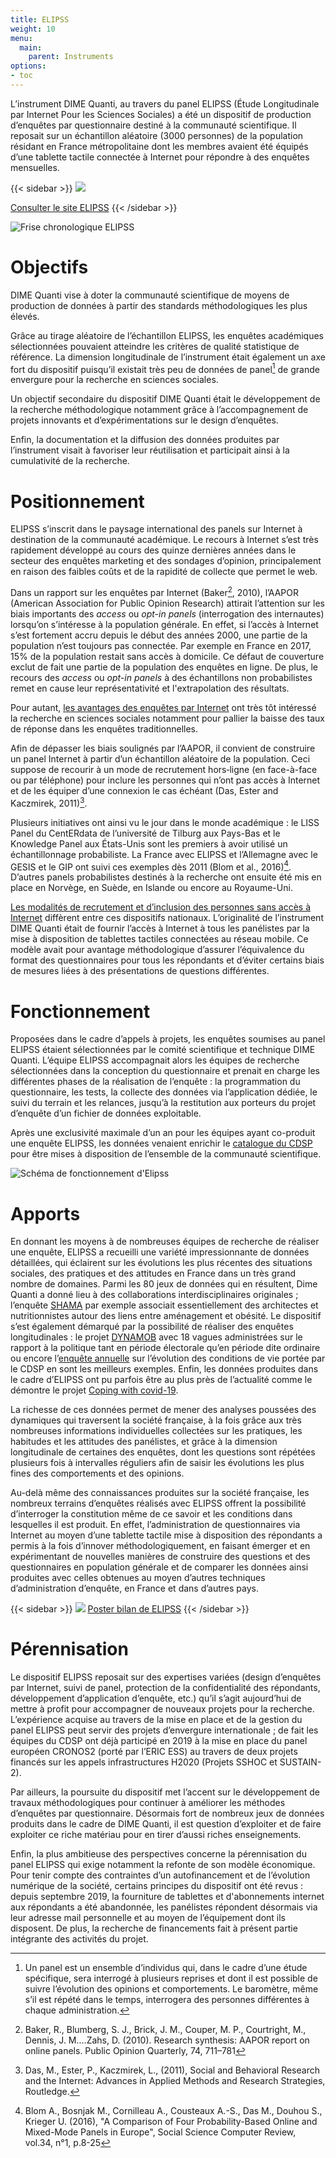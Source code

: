 ```yaml
---
title: ELIPSS
weight: 10
menu:
  main:
    parent: Instruments
options:
- toc
---
```


L’instrument DIME Quanti, au travers du panel ELIPSS (Étude Longitudinale par Internet Pour les Sciences Sociales) a été un dispositif de production d’enquêtes par questionnaire destiné à la communauté scientifique. Il reposait sur un échantillon aléatoire (3000 personnes) de la population résidant en France métropolitaine dont les membres avaient été équipés d’une tablette tactile connectée à Internet pour répondre à des enquêtes mensuelles.

{{< sidebar >}}
![](/img/instruments/logos_instruments-ELIPSS.svg)

[Consulter le site ELIPSS](http://quanti.dime-shs.sciences-po.fr/fr/)
{{< /sidebar >}}

<img src="/img/instruments/frisechrono-ELIPSS.png" alt="Frise chronologique ELIPSS" class="full-bleed">

# Objectifs
DIME Quanti vise à doter la communauté scientifique de moyens de production de données à partir des standards méthodologiques les plus élevés.

Grâce au tirage aléatoire de l’échantillon ELIPSS, les enquêtes académiques sélectionnées pouvaient atteindre les critères de qualité statistique de référence. La dimension longitudinale de l’instrument était également un axe fort du dispositif puisqu’il existait très peu de données de panel[^0] de grande envergure pour la recherche en sciences sociales.

Un objectif secondaire du dispositif DIME Quanti était le développement de la recherche méthodologique notamment grâce à l’accompagnement de projets innovants et d’expérimentations sur le design d’enquêtes.

Enfin, la documentation et la diffusion des données produites par l’instrument visait à favoriser leur réutilisation et participait ainsi à la cumulativité de la recherche.

# Positionnement
ELIPSS s’inscrit dans le paysage international des panels sur Internet à destination de la communauté académique.
Le recours à Internet s’est très rapidement développé au cours des quinze dernières années dans le secteur des enquêtes marketing et des sondages d’opinion, principalement en raison des faibles coûts et de la rapidité de collecte que permet le web.

Dans un rapport sur les enquêtes par Internet (Baker[^1], 2010), l’AAPOR (American Association for Public Opinion Research) attirait l’attention sur les biais importants des _access_ ou _opt-in panels_ (interrogation des internautes) lorsqu’on s’intéresse à la population générale. En effet, si l’accès à Internet s’est fortement accru depuis le début des années 2000, une partie de la population n’est toujours pas connectée. Par exemple en France en 2017, 15% de la population restait sans accès à domicile. Ce défaut de couverture exclut de fait une partie de la population des enquêtes en ligne. De plus, le recours des _access_ ou _opt-in panels_ à des échantillons non probabilistes remet en cause leur représentativité et l'extrapolation des résultats.

Pour autant, [les avantages des enquêtes par Internet](http://quanti.dime-shs.sciences-po.fr/fr/les-origines/) ont très tôt intéressé la recherche en sciences sociales notamment pour pallier la baisse des taux de réponse dans les enquêtes traditionnelles.

Afin de dépasser les biais soulignés par l’AAPOR, il convient de construire un panel Internet à partir d’un échantillon aléatoire de la population. Ceci suppose de recourir à un mode de recrutement hors‐ligne (en face-à-face ou par téléphone) pour inclure les personnes qui n’ont pas accès à Internet et de les équiper d’une connexion le cas échéant (Das, Ester and Kaczmirek, 2011)[^2].

Plusieurs initiatives ont ainsi vu le jour dans le monde académique : le LISS Panel du CentERdata de l’université de Tilburg aux Pays-Bas et le Knowledge Panel aux États-Unis sont les premiers à avoir utilisé un échantillonnage probabiliste. La France avec ELIPSS et l’Allemagne avec le GESIS et le GIP ont suivi ces exemples dès 2011 (Blom et al., 2016)[^4]. D’autres panels probabilistes destinés à la recherche ont ensuite été mis en place en Norvège, en Suède, en Islande ou encore au Royaume-Uni.

[Les modalités de recrutement et d’inclusion des personnes sans accès à Internet](http://quanti.dime-shs.sciences-po.fr/fr/les-origines/#510) diffèrent entre ces dispositifs nationaux. L’originalité de l’instrument DIME Quanti était de fournir l’accès à Internet à tous les panélistes par la mise à disposition de tablettes tactiles connectées au réseau mobile. Ce modèle avait pour avantage méthodologique d’assurer l’équivalence du format des questionnaires pour tous les répondants et d’éviter certains biais de mesures liées à des présentations de questions différentes.

# Fonctionnement
Proposées dans le cadre d’appels à projets, les enquêtes soumises au panel ELIPSS étaient sélectionnées par le comité scientifique et technique DIME Quanti. L’équipe ELIPSS accompagnait alors les équipes de recherche sélectionnées dans la conception du questionnaire et prenait en charge les différentes phases de la réalisation de l’enquête : la programmation du questionnaire, les tests, la collecte des données via l’application dédiée, le suivi du terrain et les relances, jusqu’à la restitution aux porteurs du projet d’enquête d’un fichier de données exploitable.

Après une exclusivité maximale d’un an pour les équipes ayant co-produit une enquête ELIPSS, les données venaient enrichir le [catalogue du CDSP](https://cdsp.sciences-po.fr/fr/ressources-en-ligne/?0=subject__libel-ELIPSS) pour être mises à disposition de l’ensemble de la communauté scientifique.

<img src="/img/instruments/schema_elipss.svg" alt="Schéma de fonctionnement d'Elipss" class="full-bleed">


# Apports
En donnant les moyens à de nombreuses équipes de recherche de réaliser une enquête, ELIPSS a recueilli une variété impressionnante de données détaillées, qui éclairent sur les évolutions les plus récentes des situations sociales, des pratiques et des attitudes en France dans un très grand nombre de domaines. Parmi les 80 jeux de données qui en résultent, Dime Quanti a donné lieu à des collaborations interdisciplinaires originales ; l’enquête [SHAMA](https://cdsp.sciences-po.fr/fr/ressources-en-ligne/ressource/fr.cdsp.ddi.elipss.2016.07.shama/) par exemple associait essentiellement des architectes et nutritionnistes autour des liens entre aménagement et obésité. Le dispositif s’est également démarqué par la possibilité de réaliser des enquêtes longitudinales : le projet [DYNAMOB](https://cdsp.sciences-po.fr/fr/ressources-en-ligne/ressource/fr.cdsp.ddi.elipss.2016.07.shama/) avec 18 vagues administrées sur le rapport à la politique tant en période électorale qu’en période dite ordinaire ou encore l’[enquête annuelle](https://cdsp.sciences-po.fr/fr/ressources-en-ligne/ressource/fr.cdsp.ddi.elipss.2013.04.ea/) sur l’évolution des conditions de vie portée par le CDSP en sont les meilleurs exemples. Enfin, les données produites dans le cadre d’ELIPSS ont pu parfois être au plus près de l’actualité comme le démontre le projet [Coping with covid-19](https://cdsp.sciences-po.fr/fr/ressources-en-ligne/ressource/fr.cdsp.ddi.elipss.202004.coco1/).

La richesse de ces données permet de mener des analyses poussées des dynamiques qui traversent la société française, à la fois grâce aux très nombreuses informations individuelles collectées sur les pratiques, les habitudes et les attitudes des panélistes, et grâce à la dimension longitudinale de certaines des enquêtes, dont les questions sont répétées plusieurs fois à intervalles réguliers afin de saisir les évolutions les plus fines des comportements et des opinions.

Au-delà même des connaissances produites sur la société française, les nombreux terrains d’enquêtes réalisés avec ELIPSS offrent la possibilité d’interroger la constitution même de ce savoir et les conditions dans lesquelles il est produit. En effet, l’administration de questionnaires via Internet au moyen d’une tablette tactile mise à disposition des répondants a permis à la fois d’innover méthodologiquement, en faisant émerger et en expérimentant de nouvelles manières de construire des questions et des questionnaires en population générale et de comparer les données ainsi produites avec celles obtenues au moyen d’autres techniques d’administration d’enquête, en France et dans d’autres pays.

{{< sidebar >}}
![](/img/instruments/poster-ELIPSS.png)
<a href="/img/instruments/poster-ELIPSS.pdf" target="_blank">Poster bilan de ELIPSS</a>
{{< /sidebar >}}

# Pérennisation
Le dispositif ELIPSS reposait sur des expertises variées (design d’enquêtes par Internet, suivi de panel, protection de la confidentialité des répondants, développement d’application d’enquête, etc.) qu’il s’agit aujourd’hui de mettre à profit pour accompagner de nouveaux projets pour la recherche. L’expérience acquise au travers de la mise en place et de la gestion du panel ELIPSS peut servir des projets d’envergure internationale ; de fait les équipes du CDSP ont déjà participé en 2019 à la mise en place du panel européen CRONOS2 (porté par l’ERIC ESS) au travers de deux projets financés sur les appels infrastructures H2020 (Projets SSHOC et SUSTAIN-2).

Par ailleurs, la poursuite du dispositif met l’accent sur le développement de travaux méthodologiques pour continuer à améliorer les méthodes d’enquêtes par questionnaire. Désormais fort de nombreux jeux de données produits dans le cadre de DIME Quanti, il est question d’exploiter et de faire exploiter ce riche matériau pour en tirer d’aussi riches enseignements.

Enfin, la plus ambitieuse des perspectives concerne la pérennisation du panel ELIPSS qui exige notamment la refonte de son modèle économique. Pour tenir compte des contraintes d’un autofinancement et de l’évolution numérique de la société, certains principes du dispositif ont été revus : depuis septembre 2019, la fourniture de tablettes et d'abonnements internet aux répondants a été abandonnée, les panélistes répondent désormais via leur adresse mail personnelle et au moyen de l’équipement dont ils disposent. De plus, la recherche de financements fait à présent partie intégrante des activités du projet.

[^0]: Un panel est un ensemble d’individus qui, dans le cadre d’une étude spécifique, sera interrogé à plusieurs reprises et dont il est possible de suivre l’évolution des opinions et comportements. Le baromètre, même s’il est répété dans le temps, interrogera des personnes différentes à chaque administration.
[^1]: Baker, R., Blumberg, S. J., Brick, J. M., Couper, M. P., Courtright, M., Dennis, J. M.…Zahs, D. (2010). Research synthesis: AAPOR report on online panels. Public Opinion Quarterly, 74, 711–781
[^2]: Das, M., Ester, P., Kaczmirek, L., (2011), Social and Behavioral Research and the Internet: Advances in Applied Methods and Research Strategies, Routledge.
[^4]: Blom A., Bosnjak M., Cornilleau A., Cousteaux A.-S., Das M., Douhou S., Krieger U. (2016), "A Comparison of Four Probability-Based Online and Mixed-Mode Panels in Europe", Social Science Computer Review, vol.34, n°1, p.8-25
